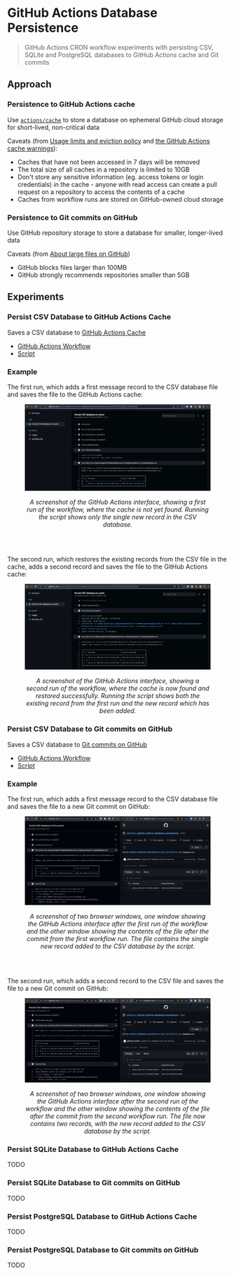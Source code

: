 # GitHub Actions Database Persistence

> GitHub Actions CRON workflow experiments with persisting CSV, SQLite and PostgreSQL databases to GitHub Actions cache and Git commits

## Approach

### Persistence to GitHub Actions cache

Use [`actions/cache`](https://github.com/actions/cache) to store a database on ephemeral GitHub cloud storage for short-lived, non-critical data

Caveats (from [Usage limits and eviction policy](https://docs.github.com/en/actions/using-workflows/caching-dependencies-to-speed-up-workflows#usage-limits-and-eviction-policy) and [the GitHub Actions cache warnings](https://docs.github.com/en/actions/using-workflows/caching-dependencies-to-speed-up-workflows#usage-limits-and-eviction-policy:~:text=Warning%3A%20Be%20mindful%20of%20the%20following%20when%20using%20caching%20with%20GitHub%20Actions)):

- Caches that have not been accessed in 7 days will be removed
- The total size of all caches in a repository is limited to 10GB
- Don't store any sensitive information (eg. access tokens or login credentials) in the cache - anyone with read access can create a pull request on a repository to access the contents of a cache
- Caches from workflow runs are stored on GitHub-owned cloud storage

### Persistence to Git commits on GitHub

Use GitHub repository storage to store a database for smaller, longer-lived data

Caveats (from [About large files on GitHub](https://docs.github.com/en/repositories/working-with-files/managing-large-files/about-large-files-on-github))

- GitHub blocks files larger than 100MB
- GitHub strongly recommends repositories smaller than 5GB

## Experiments

### Persist CSV Database to GitHub Actions Cache

Saves a CSV database to [GitHub Actions Cache](#persistence-to-github-actions-cache)

- [GitHub Actions Workflow](https://github.com/karlhorky/github-actions-database-persistence/blob/main/.github/workflows/persist-csv-database-to-cache.yml)
- [Script](https://github.com/karlhorky/github-actions-database-persistence/blob/main/scripts/updateCsvDatabaseRecords.ts)

### Example

The first run, which adds a first message record to the CSV database file and saves the file to the GitHub Actions cache:

<figure>
  <img src="persist-csv-database-to-cache-run-1.png" alt="" />
  <figcaption><p align="center"><em>A screenshot of the GitHub Actions interface, showing a first run of the workflow, where the cache is not yet found. Running the script shows only the single new record in the CSV database.</em></p></figcaption>
</figure>

<br />
<br />

The second run, which restores the existing records from the CSV file in the cache, adds a second record and saves the file to the GitHub Actions cache:

<figure>
  <img src="persist-csv-database-to-cache-run-2.png" alt="" />
  <figcaption><p align="center"><em>A screenshot of the GitHub Actions interface, showing a second run of the workflow, where the cache is now found and restored successfully. Running the script shows both the existing record from the first run and the new record which has been added.</em></p></figcaption>
</figure>

### Persist CSV Database to Git commits on GitHub

Saves a CSV database to [Git commits on GitHub](#persistence-to-git-commits-on-github)

- [GitHub Actions Workflow](https://github.com/karlhorky/github-actions-database-persistence/blob/main/.github/workflows/persist-csv-database-to-git.yml)
- [Script](https://github.com/karlhorky/github-actions-database-persistence/blob/main/scripts/updateCsvDatabaseRecords.ts)

### Example

The first run, which adds a first message record to the CSV database file and saves the file to a new Git commit on GitHub:

<figure>
  <img src="persist-csv-database-to-git-run-1.png" alt="" />
  <figcaption><p align="center"><em>A screenshot of two browser windows, one window showing the GitHub Actions interface after the first run of the workflow and the other window showing the contents of the file after the commit from the first workflow run. The file contains the single new record added to the CSV database by the script.</em></p></figcaption>
</figure>

<br />
<br />

The second run, which adds a second record to the CSV file and saves the file to a new Git commit on GitHub:

<figure>
  <img src="persist-csv-database-to-git-run-2.png" alt="" />
  <figcaption><p align="center"><em>A screenshot of two browser windows, one window showing the GitHub Actions interface after the second run of the workflow and the other window showing the contents of the file after the commit from the second workflow run. The file now contains two records, with the new record added to the CSV database by the script.</em></p></figcaption>
</figure>

### Persist SQLite Database to GitHub Actions Cache

TODO

### Persist SQLite Database to Git commits on GitHub

TODO

### Persist PostgreSQL Database to GitHub Actions Cache

TODO

### Persist PostgreSQL Database to Git commits on GitHub

TODO

